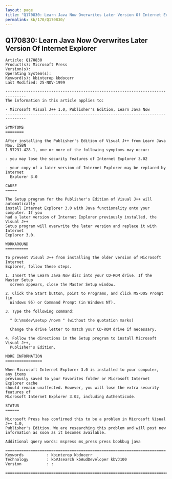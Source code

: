 ```yaml
---
layout: page
title: "Q170830: Learn Java Now Overwrites Later Version Of Internet Explorer"
permalink: kb/170/Q170830/
---
```


## Q170830: Learn Java Now Overwrites Later Version Of Internet Explorer

	Article: Q170830
	Product(s): Microsoft Press
	Version(s): 
	Operating System(s): 
	Keyword(s): kbinterop kbdocerr
	Last Modified: 25-NOV-1999
	
	-------------------------------------------------------------------------------
	The information in this article applies to:
	
	- Microsoft Visual J++ 1.0, Publisher's Edition, Learn Java Now 
	-------------------------------------------------------------------------------
	
	SYMPTOMS
	========
	
	After installing the Publisher's Edition of Visual J++ from Learn Java Now, ISBN
	1-57231-428-1, one or more of the following symptoms may occur:
	
	- you may lose the security features of Internet Explorer 3.02
	
	- your copy of a later version of Internet Explorer may be replaced by Internet
	  Explorer 3.0
	
	CAUSE
	=====
	
	The Setup program for the Publisher's Edition of Visual J++ will automatically
	install Internet Explorer 3.0 with Java functionality onto your computer. If you
	had a later version of Internet Explorer previously installed, the Visual J++
	Setup program will overwrite the later version and replace it with Internet
	Explorer 3.0.
	
	WORKAROUND
	==========
	
	To prevent Visual J++ from installing the older version of Microsoft Internet
	Explorer, follow these steps.
	
	1. Insert the Learn Java Now disc into your CD-ROM drive. If the Master Setup
	  screen appears, close the Master Setup window.
	
	2. Click the Start button, point to Programs, and click MS-DOS Prompt (in
	  Windows 95) or Command Prompt (in Windows NT).
	
	3. Type the following command:
	
	  " D:\msdev\setup /novm " (without the quotation marks)
	
	  Change the drive letter to match your CD-ROM drive if necessary.
	
	4. Follow the directions in the Setup program to install Microsoft Visual J++,
	  Publisher's Edition.
	
	MORE INFORMATION
	================
	
	When Microsoft Internet Explorer 3.0 is installed to your computer, any items
	previously saved to your Favorites folder or Microsoft Internet Explorer cache
	should remain unaffected. However, you will lose the extra security features of
	Microsoft Internet Explorer 3.02, including Authenticode.
	
	STATUS
	======
	
	Microsoft Press has confirmed this to be a problem in Microsoft Visual J++ 1.0,
	Publisher's Edition. We are researching this problem and will post new
	information as soon as it becomes available.
	
	Additional query words: mspress ms_press press bookbug java
	
	======================================================================
	Keywords          : kbinterop kbdocerr 
	Technology        : kbVJsearch kbAudDeveloper kbVJ100
	Version           : :
	
	=============================================================================
	
